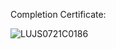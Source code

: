 Completion Certificate:

![LUJS0721C0186](https://user-images.githubusercontent.com/75659508/129185908-489714aa-c655-43d0-ad4c-989901aaa01d.jpg)

